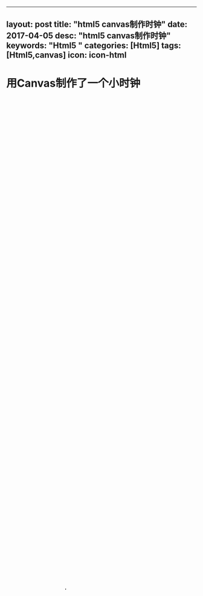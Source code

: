 
---
layout: post
title:  "html5 canvas制作时钟"
date:   2017-04-05
desc: "html5 canvas制作时钟"
keywords: "Html5 "
categories: [Html5]
tags: [Html5,canvas]
icon: icon-html
---

# 用Canvas制作了一个小时钟 #
   <style type="text/css">
		#myCanvas{
			position:absolute;
			top:40%;
			left:40%;			
			border: 1px solid black
		}
	</style>
 <canvas id="myCanvas" height="200px" width="200px"></canvas>